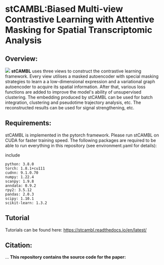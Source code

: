 # stCAMBL:Biased Multi-view Contrastive Learning with Attentive Masking for Spatial Transcriptomic Analysis
## Overview:
![](Model.png)
__stCAMBL__ uses three views to construct the contrastive learning framework. Every view utilises a masked autoencoder with special masking strategies to learn a a low-dimensional expression and a variational graph autoencoder to acquire its spatial information. After that, various loss functions are added to improve the model's ability of unsupervised clustering. The embedding produced by stCAMBL can be used for batch integration, clustering and pseudotime trajectory analysis, etc. The reconstructed results can be used for signal strengthening, etc.

## Requirements:
 
stCAMBL is implemented in the pytorch framework. Please run stCAMBL on CUDA for faster training speed. The following packages are required to be able to run everything in this repository (see environment.yaml for details):

include
```
​​python​​: 3.8.0 
​​torch​​: 1.8.1+cu111 
​​cudnn​​: 9.1.0.70 
​​numpy​​: 1.22.4 
​​scanpy​​: 1.9.8 
​​anndata​​: 0.9.2 
​​rpy2​​: 3.5.12 
​​pandas​​: 2.0.3 
​​scipy​​: 1.10.1 
​​scikit-learn​​: 1.3.2
```

## Tutorial
Tutorials can be found here:  https://stcambl.readthedocs.io/en/latest/

## Citation:

...
**This repository contains the source code for the paper:**

